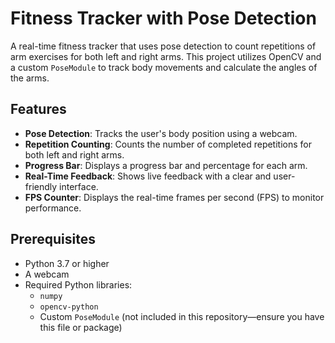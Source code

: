# Fitness Tracker with Pose Detection

A real-time fitness tracker that uses pose detection to count repetitions of arm exercises for both left and right arms. This project utilizes OpenCV and a custom `PoseModule` to track body movements and calculate the angles of the arms.

## Features
- **Pose Detection**: Tracks the user's body position using a webcam.
- **Repetition Counting**: Counts the number of completed repetitions for both left and right arms.
- **Progress Bar**: Displays a progress bar and percentage for each arm.
- **Real-Time Feedback**: Shows live feedback with a clear and user-friendly interface.
- **FPS Counter**: Displays the real-time frames per second (FPS) to monitor performance.

## Prerequisites
- Python 3.7 or higher
- A webcam
- Required Python libraries:
  - `numpy`
  - `opencv-python`
  - Custom `PoseModule` (not included in this repository—ensure you have this file or package)
